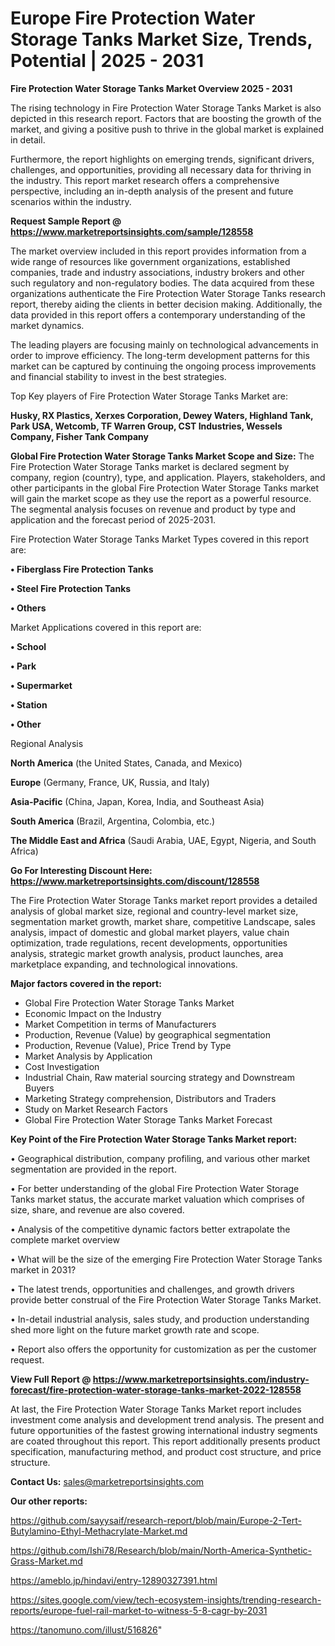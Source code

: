 # Europe Fire Protection Water Storage Tanks Market Size, Trends, Potential | 2025 - 2031

<Strong> Fire Protection Water Storage Tanks Market Overview 2025 - 2031</strong>

The rising technology in Fire Protection Water Storage Tanks Market is also depicted in this research report. Factors that are boosting the growth of the market, and giving a positive push to thrive in the global market is explained in detail.

Furthermore, the report highlights on emerging trends, significant drivers, challenges, and opportunities, providing all necessary data for thriving in the industry. This report market research offers a comprehensive perspective, including an in-depth analysis of the present and future scenarios within the industry.

<strong>Request Sample Report @ <a href=https://www.marketreportsinsights.com/sample/128558>https://www.marketreportsinsights.com/sample/128558</a></strong>

The market overview included in this report provides information from a wide range of resources like government organizations, established companies, trade and industry associations, industry brokers and other such regulatory and non-regulatory bodies. The data acquired from these organizations authenticate the Fire Protection Water Storage Tanks research report, thereby aiding the clients in better decision making. Additionally, the data provided in this report offers a contemporary understanding of the market dynamics.

The leading players are focusing mainly on technological advancements in order to improve efficiency. The long-term development patterns for this market can be captured by continuing the ongoing process improvements and financial stability to invest in the best strategies.

Top Key players of Fire Protection Water Storage Tanks Market are:

<strong>Husky, RX Plastics, Xerxes Corporation, Dewey Waters, Highland Tank, Park USA, Wetcomb, TF Warren Group, CST Industries, Wessels Company, Fisher Tank Company</strong>

<strong><b>Global Fire Protection Water Storage Tanks Market Scope and Size:</b></strong>
The Fire Protection Water Storage Tanks market is declared segment by company, region (country), type, and application. Players, stakeholders, and other participants in the global Fire Protection Water Storage Tanks market will gain the market scope as they use the report as a powerful resource. The segmental analysis focuses on revenue and product by type and application and the forecast period of 2025-2031.

Fire Protection Water Storage Tanks Market Types covered in this report are:

<strong>• Fiberglass Fire Protection Tanks

• Steel Fire Protection Tanks

• Others</strong>

Market Applications covered in this report are:

<strong>• School

• Park

• Supermarket

• Station

• Other</strong> 

Regional Analysis

<strong>North America</strong> (the United States, Canada, and Mexico)

<strong>Europe</strong> (Germany, France, UK, Russia, and Italy)

<strong>Asia-Pacific</strong> (China, Japan, Korea, India, and Southeast Asia)

<strong>South America</strong> (Brazil, Argentina, Colombia, etc.)

<strong>The Middle East and Africa</strong> (Saudi Arabia, UAE, Egypt, Nigeria, and South Africa)

<strong>Go For Interesting Discount Here: <a href=https://www.marketreportsinsights.com/discount/128558>https://www.marketreportsinsights.com/discount/128558</a></strong>

The Fire Protection Water Storage Tanks market report provides a detailed analysis of global market size, regional and country-level market size, segmentation market growth, market share, competitive Landscape, sales analysis, impact of domestic and global market players, value chain optimization, trade regulations, recent developments, opportunities analysis, strategic market growth analysis, product launches, area marketplace expanding, and technological innovations.

<strong><b>Major factors covered in the report:</b></strong>
<ul>
  <li>Global Fire Protection Water Storage Tanks Market </li>
  <li>Economic Impact on the Industry</li>
  <li>Market Competition in terms of Manufacturers</li>
  <li>Production, Revenue (Value) by geographical segmentation</li>
  <li>Production, Revenue (Value), Price Trend by Type</li>
  <li>Market Analysis by Application</li>
  <li>Cost Investigation</li>
  <li>Industrial Chain, Raw material sourcing strategy and Downstream Buyers</li>
  <li>Marketing Strategy comprehension, Distributors and Traders</li>
  <li>Study on Market Research Factors</li>
  <li>Global Fire Protection Water Storage Tanks Market Forecast</li>
</ul>

<strong><b>Key Point of the Fire Protection Water Storage Tanks Market report:</b></strong>

• Geographical distribution, company profiling, and various other market segmentation are provided in the report.

• For better understanding of the global Fire Protection Water Storage Tanks market status, the accurate market valuation which comprises of size, share, and revenue are also covered.

• Analysis of the competitive dynamic factors better extrapolate the complete market overview

• What will be the size of the emerging Fire Protection Water Storage Tanks market in 2031?

• The latest trends, opportunities and challenges, and growth drivers provide better construal of the Fire Protection Water Storage Tanks Market.

• In-detail industrial analysis, sales study, and production understanding shed more light on the future market growth rate and scope.

• Report also offers the opportunity for customization as per the customer request.

<strong><b>View Full Report @ <a href=https://www.marketreportsinsights.com/industry-forecast/fire-protection-water-storage-tanks-market-2022-128558>https://www.marketreportsinsights.com/industry-forecast/fire-protection-water-storage-tanks-market-2022-128558</a></b></strong>


At last, the Fire Protection Water Storage Tanks Market report includes investment come analysis and development trend analysis. The present and future opportunities of the fastest growing international industry segments are coated throughout this report. This report additionally presents product specification, manufacturing method, and product cost structure, and price structure.

<strong>Contact Us:</strong>
sales@marketreportsinsights.com

<strong>Our other reports:</strong>

<a href=https://github.com/sayysaif/research-report/blob/main/Europe-2-Tert-Butylamino-Ethyl-Methacrylate-Market.md>https://github.com/sayysaif/research-report/blob/main/Europe-2-Tert-Butylamino-Ethyl-Methacrylate-Market.md</a>

<a href=https://github.com/Ishi78/Research/blob/main/North-America-Synthetic-Grass-Market.md>https://github.com/Ishi78/Research/blob/main/North-America-Synthetic-Grass-Market.md</a>

<a href=https://ameblo.jp/hindavi/entry-12890327391.html>https://ameblo.jp/hindavi/entry-12890327391.html</a>

<a href=https://sites.google.com/view/tech-ecosystem-insights/trending-research-reports/europe-fuel-rail-market-to-witness-5-8-cagr-by-2031>https://sites.google.com/view/tech-ecosystem-insights/trending-research-reports/europe-fuel-rail-market-to-witness-5-8-cagr-by-2031</a>

<a href=https://tanomuno.com/illust/516826>https://tanomuno.com/illust/516826</a>"
